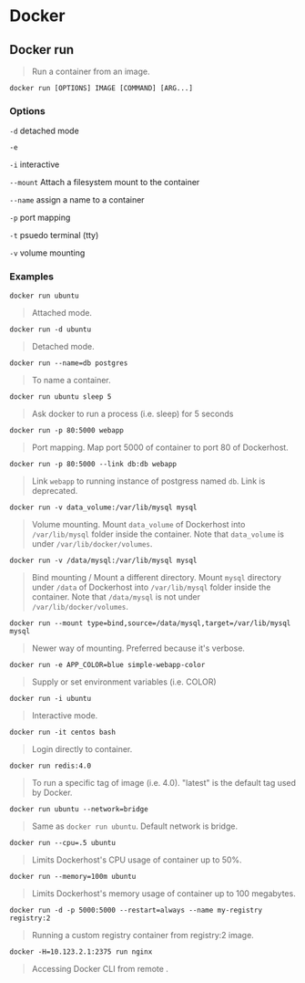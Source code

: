 # Docker

## Docker run
> Run a container from an image.

`docker run [OPTIONS] IMAGE [COMMAND] [ARG...]`

### Options
`-d` detached mode

`-e` 

`-i` interactive

`--mount` Attach a filesystem mount to the container

`--name` assign a name to a container

`-p` port mapping

`-t` psuedo terminal (tty)

`-v` volume mounting

### Examples
`docker run ubuntu`
> Attached mode.

`docker run -d ubuntu`
> Detached mode.

`docker run --name=db postgres`
> To name a container.

`docker run ubuntu sleep 5`
> Ask docker to run a process (i.e. sleep) for 5 seconds

`docker run -p 80:5000 webapp`
> Port mapping. Map port 5000 of container to port 80 of Dockerhost.

`docker run -p 80:5000 --link db:db webapp`
> Link `webapp` to running instance of postgress named `db`. Link is deprecated.

`docker run -v data_volume:/var/lib/mysql mysql`
> Volume mounting. Mount `data_volume` of Dockerhost into `/var/lib/mysql` folder inside the container. Note that `data_volume` is under `/var/lib/docker/volumes`.

`docker run -v /data/mysql:/var/lib/mysql mysql`
> Bind mounting / Mount a different directory. Mount `mysql` directory under `/data` of Dockerhost into `/var/lib/mysql` folder inside the container. Note that `/data/mysql` is not under `/var/lib/docker/volumes`.

`docker run --mount type=bind,source=/data/mysql,target=/var/lib/mysql mysql`
> Newer way of mounting. Preferred because it's verbose.

`docker run -e APP_COLOR=blue simple-webapp-color`
> Supply or set environment variables (i.e. COLOR)

`docker run -i ubuntu`
> Interactive mode.

`docker run -it centos bash`
> Login directly to container.

`docker run redis:4.0`
> To run a specific tag of image (i.e. 4.0). "latest" is the default tag used by Docker.

`docker run ubuntu --network=bridge`
> Same as `docker run ubuntu`. Default network is bridge.

`docker run --cpu=.5 ubuntu`
> Limits Dockerhost's CPU usage of container up to 50%.

`docker run --memory=100m ubuntu`
> Limits Dockerhost's memory usage of container up to 100 megabytes.

`docker run -d -p 5000:5000 --restart=always --name my-registry registry:2`
> Running a custom registry container from registry:2 image.

`docker -H=10.123.2.1:2375 run nginx`
> Accessing Docker CLI from remote .


